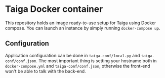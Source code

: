 # Taiga Docker container
This repository holds an image ready-to-use setup for Taiga using Docker
compose. You can launch an instance by simply running `docker-compose up`.

## Configuration
Application configuration can be done in `taiga-conf/local.py` and
`taiga-conf/conf.json`. The most important thing is setting your hostname both
in `docker-compose.yml` and `taiga-conf/conf.json`, otherwise the front-end
won't be able to talk with the back-end.
